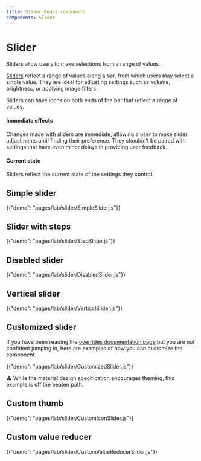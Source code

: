 ```yaml
---
title: Slider React component
components: Slider
---
```


# Slider

<p class="description">Sliders allow users to make selections from a range of values.</p>

[Sliders](https://material.io/design/components/sliders.html) reflect a range of values along a bar, from which users may select a single value. They are ideal for adjusting settings such as volume, brightness, or applying image filters.

Sliders can have icons on both ends of the bar that reflect a range of values.

#### Immediate effects

Changes made with sliders are immediate, allowing a user to make slider adjustments until finding their preference. They shouldn’t be paired with settings that have even minor delays in providing user feedback.

#### Current state

Sliders reflect the current state of the settings they control.

## Simple slider

{{"demo": "pages/lab/slider/SimpleSlider.js"}}

## Slider with steps

{{"demo": "pages/lab/slider/StepSlider.js"}}

## Disabled slider

{{"demo": "pages/lab/slider/DisabledSlider.js"}}

## Vertical slider

{{"demo": "pages/lab/slider/VerticalSlider.js"}}

## Customized slider

If you have been reading the [overrides documentation page](/customization/overrides/)
but you are not confident jumping in, here are examples of how you can customize the component.

{{"demo": "pages/lab/slider/CustomizedSlider.js"}}

⚠️ While the material design specification encourages theming, this example is off the beaten path.

## Custom thumb

{{"demo": "pages/lab/slider/CustomIconSlider.js"}}

## Custom value reducer

{{"demo": "pages/lab/slider/CustomValueReducerSlider.js"}}
